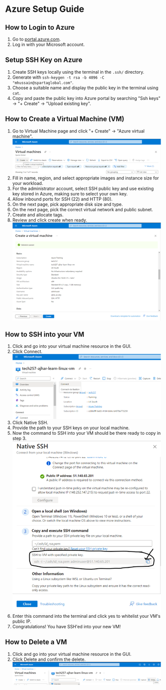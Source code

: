 # Azure Setup Guide

## How to Login to Azure
1. Go to [portal.azure.com](https://portal.azure.com).
2. Log in with your Microsoft account.

## Setup SSH Key on Azure
1. Create SSH keys locally using the terminal in the `.ssh/` directory.
2. Generate with `ssh-keygen -t rsa -b 4096 -C "mhussain@spartaglobal.com"`.
3. Choose a suitable name and display the public key in the terminal using `cat`.
4. Copy and paste the public key into Azure portal by searching "Ssh keys" -> "+ Create" -> "Upload existing key".

## How to Create a Virtual Machine (VM)
1. Go to Virtual Machine page and click "+ Create" -> "Azure virtual machine".
![img_1.png](img_1.png)
2. Fill in name, region, and select appropriate images and instance size for your workload.
3. For the administrator account, select SSH public key and use existing key stored in Azure, making sure to select your own key.
4. Allow inbound ports for SSH (22) and HTTP (80).
5. On the next page, pick appropriate disk size and type.
6. On the next page, pick the correct virtual network and public subnet.
7. Create and allocate tags.
8. Review and click create when ready.
![img_2.png](img_2.png)

## How to SSH into your VM
1. Click and go into your virtual machine resource in the GUI.
2. Click Connect.
![img_3.png](img_3.png)
3. Click Native SSH.
4. Provide the path to your SSH keys on your local machine.
5. Now the command to SSH into your VM should be there ready to copy in step 3.
![img_4.png](img_4.png)
6. Enter this command into the terminal and click yes to whitelist your VM's public IP.
7. Congratulations! You have SSH'ed into your new VM!

## How to Delete a VM
1. Click and go into your virtual machine resource in the GUI.
2. Click Delete and confirm the delete.
![img_5.png](img_5.png)
